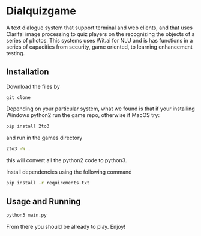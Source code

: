 # Dialquizgame
A text dialogue system that support terminal and web clients, and that uses Clarifai image processing to quiz players on the recognizing the objects of a series of photos. This systems uses Wit.ai for NLU and is has functions in a series of capacities from security, game oriented, to learning enhancement testing.

## Installation

Download the files by 

```
git clone 
```

Depending on your particular system, what we found is that if your installing Windows python2 run the game repo, otherwise if MacOS try: 

```bash
pip install 2to3
```

and run in the games directory

```bash
2to3 -W . 
```
this will convert all the python2 code to python3. 

Install dependencies using the following command 

```bash
pip install -r requirements.txt
```

## Usage and Running

```bash
python3 main.py
```
From there you should be already to play. Enjoy!
